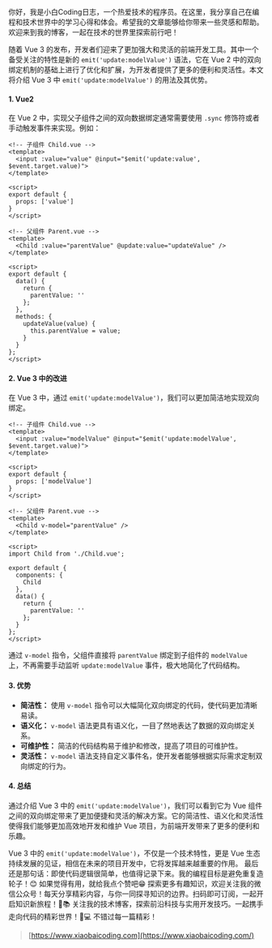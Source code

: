 你好，我是小白Coding日志，一个热爱技术的程序员。在这里，我分享自己在编程和技术世界中的学习心得和体会。希望我的文章能够给你带来一些灵感和帮助。欢迎来到我的博客，一起在技术的世界里探索前行吧！

随着 Vue 3 的发布，开发者们迎来了更加强大和灵活的前端开发工具。其中一个备受关注的特性是新的 `emit('update:modelValue')` 语法，它在 Vue 2 中的双向绑定机制的基础上进行了优化和扩展，为开发者提供了更多的便利和灵活性。本文将介绍 Vue 3 中 `emit('update:modelValue')` 的用法及其优势。
#### 1. **Vue2**
在 Vue 2 中，实现父子组件之间的双向数据绑定通常需要使用 `.sync` 修饰符或者手动触发事件来实现。例如：
```vue
<!-- 子组件 Child.vue -->
<template>
  <input :value="value" @input="$emit('update:value', $event.target.value)">
</template>

<script>
export default {
  props: ['value']
}
</script>
```
```vue
<!-- 父组件 Parent.vue -->
<template>
  <Child :value="parentValue" @update:value="updateValue" />
</template>

<script>
export default {
  data() {
    return {
      parentValue: ''
    };
  },
  methods: {
    updateValue(value) {
      this.parentValue = value;
    }
  }
};
</script>
```
#### 2. **Vue 3 中的改进**
在 Vue 3 中，通过 `emit('update:modelValue')`，我们可以更加简洁地实现双向绑定。
```vue
<!-- 子组件 Child.vue -->
<template>
  <input :value="modelValue" @input="$emit('update:modelValue', $event.target.value)">
</template>

<script>
export default {
  props: ['modelValue']
}
</script>
```

```vue
<!-- 父组件 Parent.vue -->
<template>
  <Child v-model="parentValue" />
</template>

<script>
import Child from './Child.vue';

export default {
  components: {
    Child
  },
  data() {
    return {
      parentValue: ''
    };
  }
};
</script>
```

通过 `v-model` 指令，父组件直接将 `parentValue` 绑定到子组件的 `modelValue` 上，不再需要手动监听 `update:modelValue` 事件，极大地简化了代码结构。
#### 3. **优势**

-  **简洁性：** 使用 `v-model` 指令可以大幅简化双向绑定的代码，使代码更加清晰易读。 
-  **语义化：** `v-model` 语法更具有语义化，一目了然地表达了数据的双向绑定关系。 
-  **可维护性：** 简洁的代码结构易于维护和修改，提高了项目的可维护性。 
-  **灵活性：** `v-model` 语法支持自定义事件名，使开发者能够根据实际需求定制双向绑定的行为。 
#### 4. **总结**
通过介绍 Vue 3 中的 `emit('update:modelValue')`，我们可以看到它为 Vue 组件之间的双向绑定带来了更加便捷和灵活的解决方案。它的简洁性、语义化和灵活性使得我们能够更加高效地开发和维护 Vue 项目，为前端开发带来了更多的便利和乐趣。

Vue 3 中的 `emit('update:modelValue')`，不仅是一个技术特性，更是 Vue 生态持续发展的见证，相信在未来的项目开发中，它将发挥越来越重要的作用。
最后还是那句话：即使代码逻辑很简单，也值得记录下来。我的编程目标是避免重复造轮子！😊
如果觉得有用，就给我点个赞吧😁
探索更多有趣知识，欢迎关注我的微信公众号！每天分享精彩内容，与你一同探寻知识的边界。扫码即可订阅，一起开启知识新旅程！🚀📚
关注我的技术博客，探索前沿科技与实用开发技巧。一起携手走向代码的精彩世界！🚀💻 不错过每一篇精彩！
> [https://www.xiaobaicoding.com](https://www.xiaobaicoding.com/)

